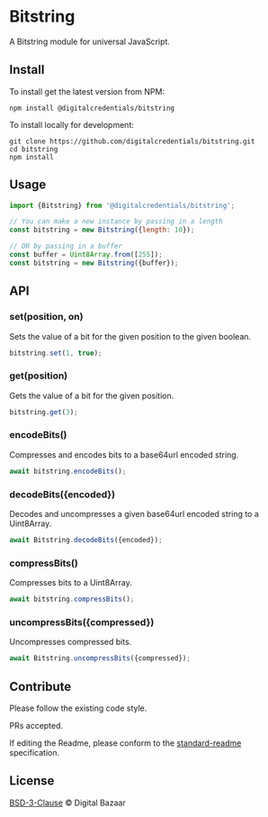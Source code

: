# Bitstring
A Bitstring module for universal JavaScript.

## Install

To install get the latest version from NPM:

```
npm install @digitalcredentials/bitstring
```

To install locally for development:

```
git clone https://github.com/digitalcredentials/bitstring.git
cd bitstring
npm install
```

## Usage

```js
import {Bitstring} from '@digitalcredentials/bitstring';

// You can make a new instance by passing in a length
const bitstring = new Bitstring({length: 10});

// OR by passing in a buffer
const buffer = Uint8Array.from([255]);
const bitstring = new Bitstring({buffer});
```

## API

### set(position, on)
Sets the value of a bit for the given position to the given boolean.
```js
bitstring.set(1, true);
```

### get(position)
Gets the value of a bit for the given position.
```js
bitstring.get(3);
```

### encodeBits()
Compresses and encodes bits to a base64url encoded string.

```js
await bitstring.encodeBits();
```

### decodeBits({encoded})
Decodes and uncompresses a given base64url encoded string to a Uint8Array.
```js
await Bitstring.decodeBits({encoded});
```

### compressBits()
Compresses bits to a Uint8Array.
```js
await bitstring.compressBits();
```

### uncompressBits({compressed})
Uncompresses compressed bits.
```js
await Bitstring.uncompressBits({compressed});
```

## Contribute

Please follow the existing code style.

PRs accepted.

If editing the Readme, please conform to the
[standard-readme](https://github.com/RichardLitt/standard-readme) specification.

## License

[BSD-3-Clause](LICENSE.md) © Digital Bazaar
